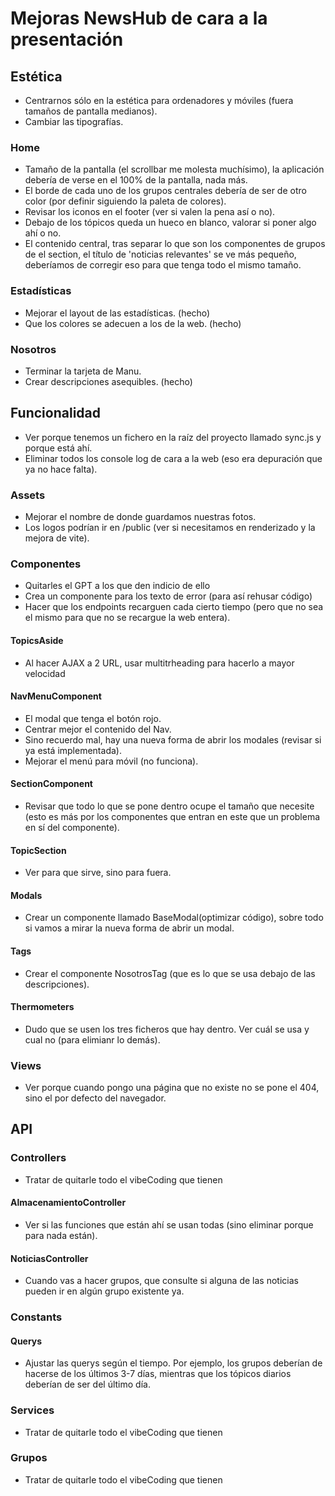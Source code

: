 # Mejoras NewsHub de cara a la presentación
## Estética
- Centrarnos sólo en la estética para ordenadores y móviles (fuera tamaños de pantalla medianos).
- Cambiar las tipografías.
### Home
- Tamaño de la pantalla (el scrollbar me molesta muchísimo), la aplicación debería de verse en el 100% de la pantalla, nada más.
- El borde de cada uno de los grupos centrales debería de ser de otro color (por definir siguiendo la paleta de colores).
- Revisar los iconos en el footer (ver si valen la pena así o no).
- Debajo de los tópicos queda un hueco en blanco, valorar si poner algo ahí o no.
- El contenido central, tras separar lo que son los componentes de grupos de el section, el título de 'noticias relevantes' se ve más pequeño, deberíamos de corregir eso para que tenga todo el mismo tamaño.

### Estadísticas
- Mejorar el layout de las estadísticas. (hecho)
- Que los colores se adecuen a los de la web. (hecho)

### Nosotros
- Terminar la tarjeta de Manu.
- Crear descripciones asequibles. (hecho)

## Funcionalidad
- Ver porque tenemos un fichero en la raíz del proyecto llamado sync.js y porque está ahí.
- Eliminar todos los console log de cara a la web (eso era depuración que ya no hace falta).
### Assets
- Mejorar el nombre de donde guardamos nuestras fotos.
- Los logos podrían ir en /public (ver si necesitamos en renderizado y la mejora de vite).
### Componentes
- Quitarles el GPT a los que den indicio de ello
- Crea un componente para los texto de error (para así rehusar código)
- Hacer que los endpoints recarguen cada cierto tiempo (pero que no sea el mismo para que no se recargue la web entera).
#### TopicsAside
- Al hacer AJAX a 2 URL, usar multitrheading para hacerlo a mayor velocidad
#### NavMenuComponent
- El modal que tenga el botón rojo.
- Centrar mejor el contenido del Nav.
- Sino recuerdo mal, hay una nueva forma de abrir los modales (revisar si ya está implementada).
- Mejorar el menú para móvil (no funciona).
#### SectionComponent
- Revisar que todo lo que se pone dentro ocupe el tamaño que necesite (esto es más por los componentes que entran en este que un problema en sí del componente).
#### TopicSection
- Ver para que sirve, sino para fuera.

#### Modals
- Crear un componente llamado BaseModal(optimizar código), sobre todo si vamos a mirar la nueva forma de abrir un modal.

#### Tags
- Crear el componente NosotrosTag (que es lo que se usa debajo de las descripciones).

#### Thermometers
- Dudo que se usen los tres ficheros que hay dentro. Ver cuál se usa y cual no (para elimianr lo demás).

### Views
- Ver porque cuando pongo una página que no existe no se pone el 404, sino el por defecto del navegador.

## API

### Controllers
- Tratar de quitarle todo el vibeCoding que tienen
#### AlmacenamientoController
- Ver si las funciones que están ahí se usan todas (sino eliminar porque para nada están).
#### NoticiasController
- Cuando vas a hacer grupos, que consulte si alguna de las noticias pueden ir en algún grupo existente ya.

### Constants
#### Querys
- Ajustar las querys según el tiempo. Por ejemplo, los grupos deberían de hacerse de los últimos 3-7 días, mientras que los tópicos diarios deberían de ser del último día.

### Services
- Tratar de quitarle todo el vibeCoding que tienen

### Grupos
- Tratar de quitarle todo el vibeCoding que tienen